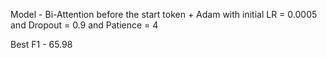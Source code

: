 Model - Bi-Attention before the start token + Adam with initial LR = 0.0005 and Dropout = 0.9 and Patience = 4

Best F1 - 65.98

